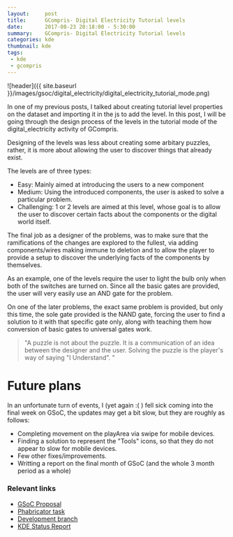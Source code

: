 ```yaml
---
layout:     post
title:      GCompris- Digital Electricity Tutorial levels
date:       2017-08-23 20:18:00 - 5:30:00
summary:    GCompris- Digital Electricity Tutorial levels
categories: kde
thumbnail: kde
tags:
 - kde
 - gcompris
---
```


![header]({{ site.baseurl }}/images/gsoc/digital_electricity/digital_electricity_tutorial_mode.png)

In one of my previous posts, I talked about creating tutorial level properties on the dataset and importing it in the js to add the level. In this post, I will be going through the design process of the levels in the tutorial mode of the digital_electricity activity of GCompris.

Designing of the levels was less about creating some arbitary puzzles, rather, it is more about allowing the user to discover things that already exist.

The levels are of three types:
* Easy: Mainly aimed at introducing the users to a new component
* Medium: Using the introduced components, the user is asked to solve a particular problem.
* Challenging: 1 or 2 levels are aimed at this level, whose goal is to allow the user to discover certain facts about the components or the digital world itself.

The final job as a designer of the problems, was to make sure that the ramifications of the changes are explored to the fullest, via adding components/wires making immune to deletion and to allow the player to provide a setup to discover the underlying facts of the components by themselves.

As an example, one of the levels require the user to light the bulb only when both of the switches are turned on. Since all the basic gates are provided, the user will very easily use an AND gate for the problem.

On one of the later problems, the exact same problem is provided, but only this time, the sole gate provided is the NAND gate, forcing the user to find a solution to it with that specific gate only, along with teaching them how conversion of basic gates to universal gates work.

> "A puzzle is not about the puzzle. It is a communication of an idea between the designer and the user. Solving the puzzle is the player's way of saying "I Understand". "

# Future plans

In an unfortunate turn of events, I (yet again :( ) fell sick coming into the final week on GSoC, the updates may get a bit slow, but they are roughly as follows:
* Completing movement on the playArea via swipe for mobile devices.
* Finding a solution to represent the "Tools" icons, so that they do not appear to slow for mobile devices.
* Few other fixes/improvements.
* Writting a report on the final month of GSoC (and the whole 3 month period as a whole)

### Relevant links

* [GSoC Proposal](http://rudranilbasu.me/docs/gsoc_2017_proposal.pdf)
* [Phabricator task](https://phabricator.kde.org/T1524)
* [Development branch](https://cgit.kde.org/gcompris.git/log/?h=gsoc_pulkit_digital_electricity)
* [KDE Status Report](https://community.kde.org/GSoC/2017/StatusReports/RudraNilBasu)


